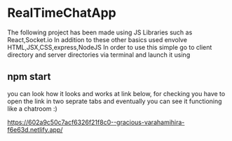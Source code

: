# RealTimeChatApp
The following project has been made using JS Libraries such as React,Socket.io
In addition to these other basics used envolve HTML,JSX,CSS,express,NodeJS
In order to use this simple go to client directory and server directories via terminal and launch it using
 ## npm start

you can look how it looks and works at link below,
for checking you have to open the link in two seprate tabs and eventually you can see it functioning like a chatroom :)

https://602a9c50c7acf6326f21f8c0--gracious-varahamihira-f6e63d.netlify.app/

